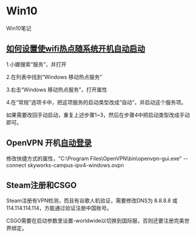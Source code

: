 # Win10
Win10笔记

## [如何设置使wifi热点随系统开机自动启动](https://answers.microsoft.com/zh-hans/windows/forum/all/%E5%A6%82%E4%BD%95%E8%AE%BE%E7%BD%AE%E4%BD%BFwifi/c8317d49-6c5d-49e0-bc0b-4dea2f4a1d0c)

1.小娜搜索“服务”，并打开

2.在列表中找到“Windows 移动热点服务”

3.右击“Windows 移动热点服务”，打开属性

4.在“常规”选项卡中，把这项服务的启动类型改成“自动”，并启动这个服务项。

如果需要改回手动启动，重复上述步骤1~3，然后在步骤4中把启动类型改成手动即可。

## OpenVPN 开机[自动登录](https://www.jinbo123.com/3376.html)

修改快捷方式的属性，"C:\Program Files\OpenVPN\bin\openvpn-gui.exe" --connect skyworks-campus-ipv4-windows.ovpn

## Steam注册和CSGO

Steam注册有VPN检测，而且有谷歌人机验证，需要修改DNS为 8.8.8.8 或 114.114.114.114，方能通过验证注册中国账号。

CSGO需要在启动参数里设置-worldwide以切换到国际服，否则还要注册完美世界绑定。